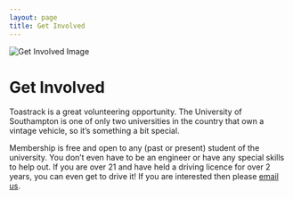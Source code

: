 ```yaml
---
layout: page
title: Get Involved
---
```


![Get Involved Image][get-involved-image]

# Get Involved

Toastrack is a great volunteering opportunity. The University of Southampton is one of only two universities in the country that own a vintage vehicle, so it’s something a bit special.

Membership is free and open to any (past or present) student of the university. You don’t even have to be an engineer or have any special skills to help out. If you are over 21 and have held a driving licence for over 2 years, you can even get to drive it! If you are interested then please [email us][email-us].

[email-us]: mailto:manager@toastrackbus.org
[get-involved-image]: https://s3-eu-west-1.amazonaws.com/toastrackbus.org/getinvolved.jpg
